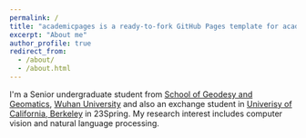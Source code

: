 ```yaml
---
permalink: /
title: "academicpages is a ready-to-fork GitHub Pages template for academic personal websites"
excerpt: "About me"
author_profile: true
redirect_from: 
  - /about/
  - /about.html
---
```


I'm a Senior undergraduate student from [School of Geodesy and Geomatics](http://main.sgg.whu.edu.cn/), [Wuhan University](https://www.whu.edu.cn/) and also an exchange student in [Univerisy of California, Berkeley](https://www.berkeley.edu) in 23Spring. My research interest includes computer vision and natural language processing.



